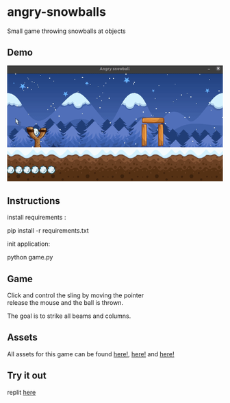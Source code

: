 # angry-snowballs
Small game throwing snowballs at objects


## Demo

![alt text](https://github.com/caiovini/angry-snowballs/blob/main/Demo.gif)

## Instructions 

install requirements :

pip install -r requirements.txt

init application:

python game.py

## Game

Click and control the sling by moving the pointer<br/>
release the mouse and the ball is thrown.<br/>

The goal is to strike all beams and columns.<br/>

## Assets

All assets for this game can be found [here!](https://www.gamedevmarket.net/asset/animated-snowball-game-projectile/), [here!](https://www.gameart2d.com/winter-platformer-game-tileset.html) and [here!](https://pymunk-tutorial.readthedocs.io/en/latest/bird/bird.html)


## Try it out


replit [here](https://replit.com/@CaioVinicius18/bomberman?v=1)
